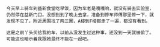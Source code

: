     今天早上骑车到益新食堂吃早饭，因为车老是嘎嘎响，就没有骑去实验室，
    仍然停在益新门口。没想到到了晚上去拿，准备到修车师傅那里修一下，就
    发现不见了。附近周围找了两三圈，A楼到F楼都走了一遍，都没有看到。
    
    这是之前丫头买给我的车，以前从没发生过这种事，还没到一天就被偷了。
    可能这也暗示着我跟她最终不能在一起吧。

